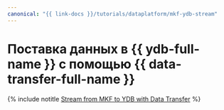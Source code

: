 ```yaml
---
canonical: "{{ link-docs }}/tutorials/dataplatform/mkf-ydb-stream"
---
```


# Поставка данных в {{ ydb-full-name }} с помощью {{ data-transfer-full-name }}

{% include notitle [Stream from MKF to YDB with Data Transfer](../../_tutorials/dataplatform/data-transfer-mkf-ydb.md) %}
